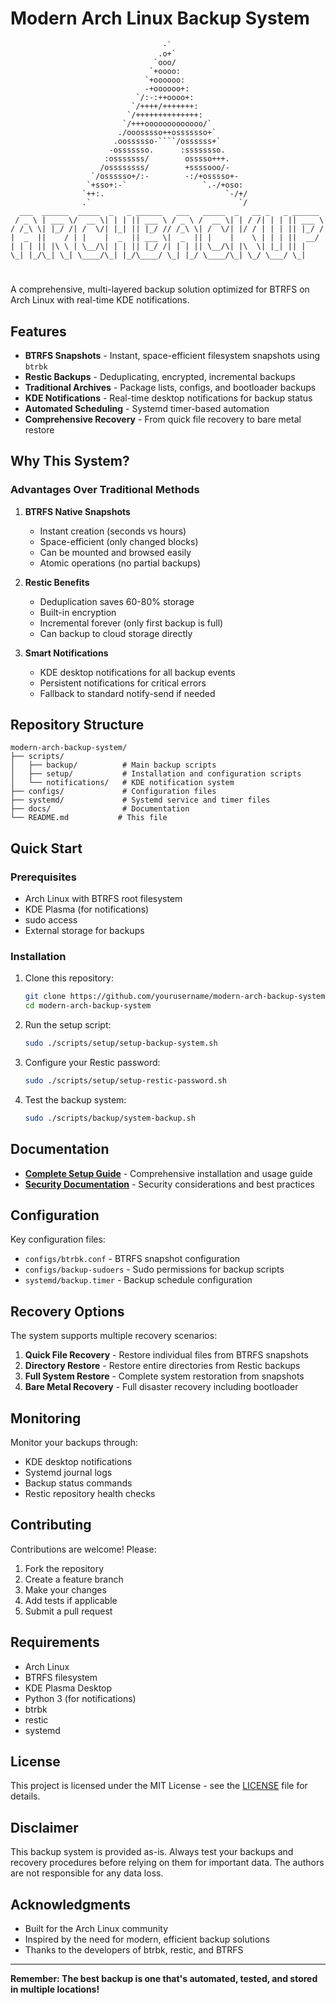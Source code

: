 # Modern Arch Linux Backup System
```
                                  -`
                                 .o+`
                                `ooo/
                               `+oooo:
                              `+oooooo:
                              -+oooooo+:
                            `/:-:++oooo+:
                           `/++++/+++++++:
                          `/++++++++++++++:
                         `/+++ooooooooooooo/`
                        ./ooosssso++osssssso+`
                       .oossssso-````/ossssss+`
                      -osssssso.      :ssssssso.
                     :osssssss/        osssso+++.
                    /ossssssss/        +ssssooo/-
                  `/ossssso+/:-        -:/+osssso+-
                 `+sso+:-`                 `.-/+oso:
                `++:.                           `-/+/
                .`                                 `/
  ___  ______  _____  _   _ ______   ___   _____  _   __ _   _ ______
 / _ \ | ___ \/  __ \| | | || ___ \ / _ \ /  __ \| | / /| | | || ___ \
/ /_\ \| |_/ /| /  \/| |_| || |_/ // /_\ \| /  \/| |/ / | | | || |_/ /
|  _  ||    / | |    |  _  || ___ \|  _  || |    |    \ | | | ||  __/
| | | || |\ \ | \__/\| | | || |_/ /| | | || \__/\| |\  \| |_| || |
\_| |_/\_| \_| \____/\_| |_/\____/ \_| |_/ \____/\_| \_/ \___/ \_|
```

# 

A comprehensive, multi-layered backup solution optimized for BTRFS on Arch Linux with real-time KDE notifications.

## Features

- **BTRFS Snapshots** - Instant, space-efficient filesystem snapshots using `btrbk`
- **Restic Backups** - Deduplicating, encrypted, incremental backups
- **Traditional Archives** - Package lists, configs, and bootloader backups
- **KDE Notifications** - Real-time desktop notifications for backup status
- **Automated Scheduling** - Systemd timer-based automation
- **Comprehensive Recovery** - From quick file recovery to bare metal restore

## Why This System?

### Advantages Over Traditional Methods

1. **BTRFS Native Snapshots**
   - Instant creation (seconds vs hours)
   - Space-efficient (only changed blocks)
   - Can be mounted and browsed easily
   - Atomic operations (no partial backups)

2. **Restic Benefits**
   - Deduplication saves 60-80% storage
   - Built-in encryption
   - Incremental forever (only first backup is full)
   - Can backup to cloud storage directly

3. **Smart Notifications**
   - KDE desktop notifications for all backup events
   - Persistent notifications for critical errors
   - Fallback to standard notify-send if needed

## Repository Structure

```
modern-arch-backup-system/
├── scripts/
│   ├── backup/          # Main backup scripts
│   ├── setup/           # Installation and configuration scripts
│   └── notifications/   # KDE notification system
├── configs/             # Configuration files
├── systemd/             # Systemd service and timer files
├── docs/                # Documentation
└── README.md           # This file
```

## Quick Start

### Prerequisites

- Arch Linux with BTRFS root filesystem
- KDE Plasma (for notifications)
- sudo access
- External storage for backups

### Installation

1. Clone this repository:
   ```bash
   git clone https://github.com/yourusername/modern-arch-backup-system
   cd modern-arch-backup-system
   ```

2. Run the setup script:
   ```bash
   sudo ./scripts/setup/setup-backup-system.sh
   ```

3. Configure your Restic password:
   ```bash
   sudo ./scripts/setup/setup-restic-password.sh
   ```

4. Test the backup system:
   ```bash
   sudo ./scripts/backup/system-backup.sh
   ```

## Documentation

- **[Complete Setup Guide](docs/BACKUP_GUIDE.md)** - Comprehensive installation and usage guide
- **[Security Documentation](docs/SECURITY-README.md)** - Security considerations and best practices

## Configuration

Key configuration files:
- `configs/btrbk.conf` - BTRFS snapshot configuration
- `configs/backup-sudoers` - Sudo permissions for backup scripts
- `systemd/backup.timer` - Backup schedule configuration

## Recovery Options

The system supports multiple recovery scenarios:

1. **Quick File Recovery** - Restore individual files from BTRFS snapshots
2. **Directory Restore** - Restore entire directories from Restic backups
3. **Full System Restore** - Complete system restoration from snapshots
4. **Bare Metal Recovery** - Full disaster recovery including bootloader

## Monitoring

Monitor your backups through:
- KDE desktop notifications
- Systemd journal logs
- Backup status commands
- Restic repository health checks

## Contributing

Contributions are welcome! Please:

1. Fork the repository
2. Create a feature branch
3. Make your changes
4. Add tests if applicable
5. Submit a pull request

## Requirements

- Arch Linux
- BTRFS filesystem
- KDE Plasma Desktop
- Python 3 (for notifications)
- btrbk
- restic
- systemd

## License

This project is licensed under the MIT License - see the [LICENSE](LICENSE) file for details.

## Disclaimer

This backup system is provided as-is. Always test your backups and recovery procedures before relying on them for important data. The authors are not responsible for any data loss.

## Acknowledgments

- Built for the Arch Linux community
- Inspired by the need for modern, efficient backup solutions
- Thanks to the developers of btrbk, restic, and BTRFS

---

**Remember: The best backup is one that's automated, tested, and stored in multiple locations!**
